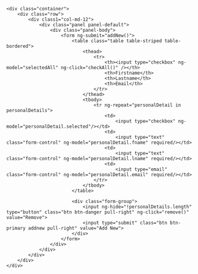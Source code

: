 
<!DOCTYPE html>
<html>
<style>
table, th , td  {
  border: 1px solid grey;
  border-collapse: collapse;
  padding: 5px;
}
table tr:nth-child(odd) {
  background-color: #f1f1f1;
}
table tr:nth-child(even) {
  background-color: #ffffff;
}
</style>
<script src="https://ajax.googleapis.com/ajax/libs/angularjs/1.4.8/angular.min.js"></script>
<body>

<div ng-app="myApp" ng-controller="customersCtrl"> 

	<div class="container">
        <div class="row">
            <div class1="col-md-12">
                <div class="panel panel-default">
                    <div class="panel-body">
                        <form ng-submit="addNew()">
                            <table class="table table-striped table-bordered">
                                <thead>
                                    <tr>
                                        <th><input type="checkbox" ng-model="selectedAll" ng-click="checkAll()" /></th>
                                        <th>Firstname</th>
                                        <th>Lastname</th>
                                        <th>Email</th>
                                    </tr>
                                </thead>
                                <tbody>
                                    <tr ng-repeat="personalDetail in personalDetails">
                                        <td>
                                            <input type="checkbox" ng-model="personalDetail.selected"/></td>
                                        <td>
                                            <input type="text" class="form-control" ng-model="personalDetail.fname" required/></td>
                                        <td>
                                            <input type="text" class="form-control" ng-model="personalDetail.lname" required/></td>
                                        <td>
                                            <input type="email" class="form-control" ng-model="personalDetail.email" required/></td>
                                    </tr>
                                </tbody>
                            </table>

                            <div class="form-group">
                                <input ng-hide="!personalDetails.length" type="button" class="btn btn-danger pull-right" ng-click="remove()" value="Remove">
                                <input type="submit" class="btn btn-primary addnew pull-right" value="Add New">
                            </div>
                        </form>
                    </div>
                </div>
            </div>
        </div>
    </div>


</div>

<script>
var app = angular.module('myApp', []);
app.controller('customersCtrl', function($scope) {

$scope.personalDetails = [
        {
            'fname':'abc',
            'lname':'l',
            'email':'abc@gmail.com'
        },
        {
            'fname':'jkl',
            'lname':'a',
            'email':'jkl@gmail.com'
        },
        {
            'fname':'lmn',
            'lname':'a',
            'email':'lmn@gmail.com'
        }];
		
		$scope.addNew = function(personalDetail){
            $scope.personalDetails.push({ 
                'fname': "", 
                'lname': "",
                'email': "",
            });
        };
    
        $scope.remove = function(){
            var newDataList=[];
            $scope.selectedAll = false;
            angular.forEach($scope.personalDetails, function(selected){
                if(!selected.selected){
                    newDataList.push(selected);
                }
            }); 
            $scope.personalDetails = newDataList;
        };
    
    $scope.checkAll = function () {
        if (!$scope.selectedAll) {
            $scope.selectedAll = true;
        } else {
            $scope.selectedAll = false;
        }
        angular.forEach($scope.personalDetails, function(personalDetail) {
            personalDetail.selected = $scope.selectedAll;
        });
    };    
     
});
</script>

</body>
</html>
